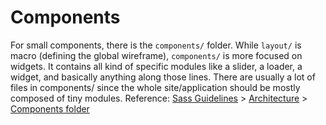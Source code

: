 # Components
For small components, there is the `components/` folder. While `layout/` is macro (defining the global wireframe), `components/` is more focused on widgets. It contains all kind of specific modules like a slider, a loader, a widget, and basically anything along those lines. There are usually a lot of files in components/ since the whole site/application should be mostly composed of tiny modules.
Reference: [Sass Guidelines](https://sass-guidelin.es/) > [Architecture](https://sass-guidelin.es/#architecture) > [Components folder](https://sass-guidelin.es/#components-folder)